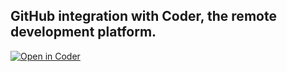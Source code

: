 ## GitHub integration with Coder, the remote development platform.

[![Open in Coder](https://cdn.coder.com/embed-button.svg)](https://demo-2.cdr.dev/workspaces/git?org=61b7d7f8-ab89a10ee57d9c52b55facf3&image=61b8e2f6-52e55ee1c89d17ab74c326f3&tag=ubuntu&service=github&repo=git@github.com:ericpaulsen/react-demo.git)
